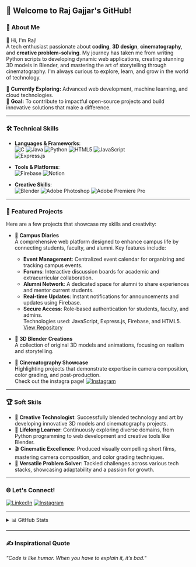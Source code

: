 
## 🚀 Welcome to Raj Gajjar's GitHub!  

### 🌟 About Me
👋 Hi, I'm Raj!  
A tech enthusiast passionate about **coding**, **3D design**, **cinematography**, and **creative problem-solving**. My journey has taken me from writing Python scripts to developing dynamic web applications, creating stunning 3D models in Blender, and mastering the art of storytelling through cinematography. I'm always curious to explore, learn, and grow in the world of technology.  

🌱 **Currently Exploring:** Advanced web development, machine learning, and cloud technologies.  
🎯 **Goal:** To contribute to impactful open-source projects and build innovative solutions that make a difference.  

---

### 🛠️ Technical Skills
- **Languages & Frameworks**:  
  ![C](https://img.shields.io/badge/c-%2300599C.svg?style=flat&logo=c&logoColor=white) ![Java](https://img.shields.io/badge/java-%23ED8B00.svg?style=flat&logo=openjdk&logoColor=white) ![Python](https://img.shields.io/badge/python-%233776AB.svg?style=flat&logo=python&logoColor=ffdd54) ![HTML5](https://img.shields.io/badge/html5-%23E34F26.svg?style=flat&logo=html5&logoColor=white) ![JavaScript](https://img.shields.io/badge/javascript-%23323330.svg?style=flat&logo=javascript&logoColor=%23F7DF1E)  
  ![Express.js](https://img.shields.io/badge/express.js-%23404d59.svg?style=flat&logo=express&logoColor=%2361DAFB)  

- **Tools & Platforms**:  
  ![Firebase](https://img.shields.io/badge/firebase-%23039BE5.svg?style=flat&logo=firebase) ![Notion](https://img.shields.io/badge/Notion-%23000000.svg?style=flat&logo=notion&logoColor=white)  

- **Creative Skills**:  
  ![Blender](https://img.shields.io/badge/blender-%23F5792A.svg?style=flat&logo=blender&logoColor=white) ![Adobe Photoshop](https://img.shields.io/badge/adobe%20photoshop-%2331A8FF.svg?style=flat&logo=adobe%20photoshop&logoColor=white) ![Adobe Premiere Pro](https://img.shields.io/badge/Adobe%20Premiere%20Pro-9999FF.svg?style=flat&logo=Adobe%20Premiere%20Pro&logoColor=white)  

---

### 🌟 Featured Projects
Here are a few projects that showcase my skills and creativity:  

- 📘 **Campus Diaries**  
  A comprehensive web platform designed to enhance campus life by connecting students, faculty, and alumni. Key features include:  
  - **Event Management**: Centralized event calendar for organizing and tracking campus events.  
  - **Forums**: Interactive discussion boards for academic and extracurricular collaboration.  
  - **Alumni Network**: A dedicated space for alumni to share experiences and mentor current students.  
  - **Real-time Updates**: Instant notifications for announcements and updates using Firebase.  
  - **Secure Access**: Role-based authentication for students, faculty, and admins.  
  Technologies used: JavaScript, Express.js, Firebase, and HTML5.  
  [View Repository](https://github.com/raj-30/campus_diaries-)


- 🎨 **3D Blender Creations**  
  A collection of original 3D models and animations, focusing on realism and storytelling.  

- 🎥 **Cinematography Showcase**  
  Highlighting projects that demonstrate expertise in camera composition, color grading, and post-production.  
  Check out the instagra  page! [![Instagram](https://img.shields.io/badge/Instagram-%464646.svg?style=flat&logo=Instagram&logoColor=white)](https://instagram.com/gajjar._.raj) 

---

### 🏆 Soft Skils
- 🌟 **Creative Technologist**: Successfully blended technology and art by developing innovative 3D models and cinematography projects.  
- 🏅 **Lifelong Learner**: Continuously exploring diverse domains, from Python programming to web development and creative tools like Blender.  
- 🎬 **Cinematic Excellence**: Produced visually compelling short films, mastering camera composition, and color grading techniques.  
- 🔧 **Versatile Problem Solver**: Tackled challenges across various tech stacks, showcasing adaptability and a passion for growth.  

---

### 🌐 Let's Connect!
[![LinkedIn](https://img.shields.io/badge/LinkedIn-%230077B5.svg?style=flat&logo=linkedin&logoColor=white)](https://www.linkedin.com/in/raj-gajjar-726a232bb/) 
[![Instagram](https://img.shields.io/badge/Instagram-%23E4405F.svg?style=flat&logo=Instagram&logoColor=white)](https://instagram.com/gajjar._.raj)  

---
<details>
  <summary>📊 GitHub Stats</summary>

  ![Raj's GitHub Stats](https://github-readme-stats.vercel.app/api?username=raj-30&show_icons=true&theme=radical)  
  ![Top Languages](https://github-readme-stats.vercel.app/api/top-langs/?username=raj-30&layout=compact&theme=radical)  

</details>

---

### ✍️ Inspirational Quote  
_"Code is like humor. When you have to explain it, it’s bad."_  
